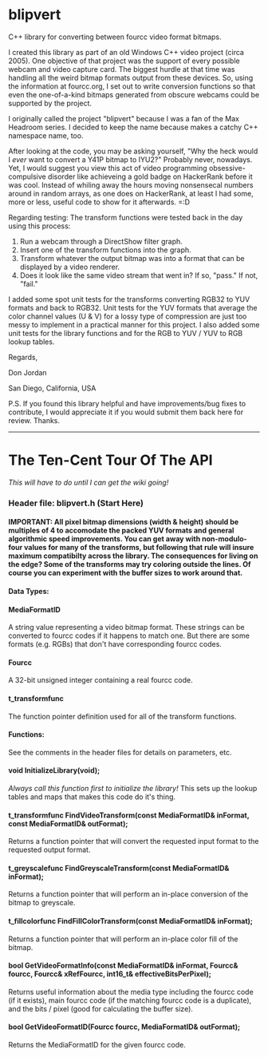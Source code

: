 # blipvert
C++ library for converting between fourcc video format bitmaps.

I created this library as part of an old Windows C++ video project (circa 2005). One objective of that project was the support of every possible webcam and video capture card. The biggest hurdle at that time was handling all the weird bitmap formats output from these devices. So, using the information at fourcc.org, I set out to write conversion functions so that even the one-of-a-kind bitmaps generated from obscure webcams could be supported by the project.

I originally called the project "blipvert" because I was a fan of the Max Headroom series. I decided to keep the name because makes a catchy C++ namespace name, too.

After looking at the code, you may be asking yourself, "Why the heck would I *ever* want to convert a Y41P bitmap to IYU2?" Probably never, nowadays. Yet, I would suggest you view this act of video programming obsessive-compulsive disorder like achieveing a gold badge on HackerRank before it was cool. Instead of whiling away the hours moving nonsensecal numbers around in random arrays, as one does on HackerRank, at least I had some, more or less, useful code to show for it afterwards. =:D

Regarding testing: The transform functions were tested back in the day using this process:

1. Run a webcam through a DirectShow filter graph.
2. Insert one of the transform functions into the graph.
3. Transform whatever the output bitmap was into a format that can be displayed by a video renderer.
4. Does it look like the same video stream that went in? If so, "pass." If not, "fail." 

I added some spot unit tests for the transforms converting RGB32 to YUV formats and back to RGB32. Unit tests for the YUV formats that average the color channel values (U & V) for a lossy type of compression are just too messy to implement in a practical manner for this project. I also added some unit tests for the library functions and for the RGB to YUV / YUV to RGB lookup tables.

Regards,

Don Jordan

San Diego, California, USA

P.S. If you found this library helpful and have improvements/bug fixes to contribute, I would appreciate it if you would submit them back here for review. Thanks.



******************************


# The Ten-Cent Tour Of The API
*This will have to do until I can get the wiki going!*

### Header file: blipvert.h (Start Here)

#### IMPORTANT: All pixel bitmap dimensions (width & height) should  be multiples of 4 to accomodate the packed YUV formats and general algorithmic speed improvements. You can get away with non-modulo-four values for many of the transforms, but following that rule will insure maximum compatibilty across the library. The consequences for living on the edge? Some of the transforms may try coloring outside the lines. Of course you can experiment with the buffer sizes to work around that.

#### Data Types:

#### MediaFormatID
A string value representing a video bitmap format. These strings can be converted to fourcc codes if it happens to match one. But there are some formats (e.g. RGBs) that don't have corresponding fourcc codes.


#### Fourcc
A 32-bit unsigned integer containing a real fourcc code.


#### t_transformfunc
The function pointer definition used for all of the transform functions.


#### Functions:
See the comments in the header files for details on parameters, etc.


#### void InitializeLibrary(void);
*Always call this function first to initialize the library!* This sets up the lookup tables and maps that makes this code do it's thing.


#### t_transformfunc FindVideoTransform(const MediaFormatID& inFormat, const MediaFormatID& outFormat);
Returns a function pointer that will convert the requested input format to the requested output format.

#### t_greyscalefunc FindGreyscaleTransform(const MediaFormatID& inFormat);
Returns a function pointer that will perform an in-place conversion of the bitmap to greyscale.

#### t_fillcolorfunc FindFillColorTransform(const MediaFormatID& inFormat);
Returns a function pointer that will perform an in-place color fill of the bitmap.

#### bool GetVideoFormatInfo(const MediaFormatID& inFormat, Fourcc& fourcc, Fourcc& xRefFourcc, int16_t& effectiveBitsPerPixel);
Returns useful information about the media type including the fourcc code (if it exists), main fourcc code (if the matching fourcc code is a duplicate), and the bits / pixel (good for calculating the buffer size).

#### bool GetVideoFormatID(Fourcc fourcc, MediaFormatID& outFormat);
Returns the MediaFormatID for the given fourcc code.


